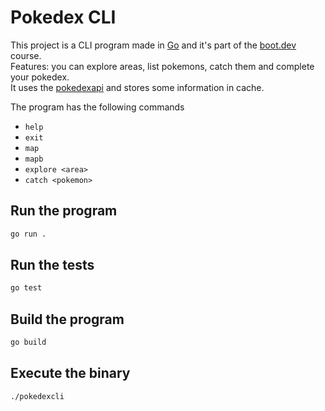 # Pokedex CLI

This project is a CLI program made in [Go](https://go.dev/) and it's part of the [boot.dev](https://www.boot.dev/) course.
<br/>Features: you can explore areas, list pokemons, catch them and complete your pokedex.
<br>It uses the [pokedexapi](https://pokeapi.co/) and stores some information in cache.

The program has the following commands

- `help`
- `exit`
- `map`
- `mapb`
- `explore <area>`
- `catch <pokemon>`

## Run the program

```bash
go run .
```

## Run the tests

```bash
go test
```

## Build the program

```bash
go build
```

## Execute the binary

```bash
./pokedexcli
```

